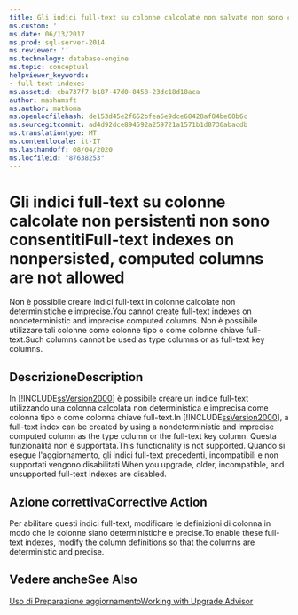 ```yaml
---
title: Gli indici full-text su colonne calcolate non salvate non sono consentiti | Microsoft Docs
ms.custom: ''
ms.date: 06/13/2017
ms.prod: sql-server-2014
ms.reviewer: ''
ms.technology: database-engine
ms.topic: conceptual
helpviewer_keywords:
- full-text indexes
ms.assetid: cba737f7-b187-47d0-8458-23dc18d18aca
author: mashamsft
ms.author: mathoma
ms.openlocfilehash: de153d45e2f652bfea6e9dce68428af84be68b6c
ms.sourcegitcommit: ad4d92dce894592a259721a1571b1d8736abacdb
ms.translationtype: MT
ms.contentlocale: it-IT
ms.lasthandoff: 08/04/2020
ms.locfileid: "87638253"
---
```

# <a name="full-text-indexes-on-nonpersisted-computed-columns-are-not-allowed"></a><span data-ttu-id="3ac47-102">Gli indici full-text su colonne calcolate non persistenti non sono consentiti</span><span class="sxs-lookup"><span data-stu-id="3ac47-102">Full-text indexes on nonpersisted, computed columns are not allowed</span></span>
  <span data-ttu-id="3ac47-103">Non è possibile creare indici full-text in colonne calcolate non deterministiche e imprecise.</span><span class="sxs-lookup"><span data-stu-id="3ac47-103">You cannot create full-text indexes on nondeterministic and imprecise computed columns.</span></span> <span data-ttu-id="3ac47-104">Non è possibile utilizzare tali colonne come colonne tipo o come colonne chiave full-text.</span><span class="sxs-lookup"><span data-stu-id="3ac47-104">Such columns cannot be used as type columns or as full-text key columns.</span></span>  
  
## <a name="description"></a><span data-ttu-id="3ac47-105">Descrizione</span><span class="sxs-lookup"><span data-stu-id="3ac47-105">Description</span></span>  
 <span data-ttu-id="3ac47-106">In [!INCLUDE[ssVersion2000](../../includes/ssversion2000-md.md)] è possibile creare un indice full-text utilizzando una colonna calcolata non deterministica e imprecisa come colonna tipo o come colonna chiave full-text.</span><span class="sxs-lookup"><span data-stu-id="3ac47-106">In [!INCLUDE[ssVersion2000](../../includes/ssversion2000-md.md)], a full-text index can be created by using a nondeterministic and imprecise computed column as the type column or the full-text key column.</span></span> <span data-ttu-id="3ac47-107">Questa funzionalità non è supportata.</span><span class="sxs-lookup"><span data-stu-id="3ac47-107">This functionality is not supported.</span></span> <span data-ttu-id="3ac47-108">Quando si esegue l'aggiornamento, gli indici full-text precedenti, incompatibili e non supportati vengono disabilitati.</span><span class="sxs-lookup"><span data-stu-id="3ac47-108">When you upgrade, older, incompatible, and unsupported full-text indexes are disabled.</span></span>  
  
## <a name="corrective-action"></a><span data-ttu-id="3ac47-109">Azione correttiva</span><span class="sxs-lookup"><span data-stu-id="3ac47-109">Corrective Action</span></span>  
 <span data-ttu-id="3ac47-110">Per abilitare questi indici full-text, modificare le definizioni di colonna in modo che le colonne siano deterministiche e precise.</span><span class="sxs-lookup"><span data-stu-id="3ac47-110">To enable these full-text indexes, modify the column definitions so that the columns are deterministic and precise.</span></span>  
  
## <a name="see-also"></a><span data-ttu-id="3ac47-111">Vedere anche</span><span class="sxs-lookup"><span data-stu-id="3ac47-111">See Also</span></span>  
 [<span data-ttu-id="3ac47-112">Uso di Preparazione aggiornamento</span><span class="sxs-lookup"><span data-stu-id="3ac47-112">Working with Upgrade Advisor</span></span>](../../../2014/sql-server/install/working-with-upgrade-advisor.md)  
  
  
